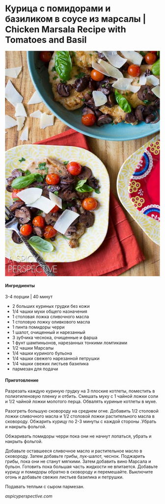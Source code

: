 # Курица с помидорами и базиликом в соусе из марсалы \| Chicken Marsala Recipe with Tomatoes and Basil

![Chicken Marsala Recipe with Tomatoes and Basil](../pics/66f154c53e53dcedc70935837fd170ea.jpg)

#### Ингредиенты

3-4 порции \| 40 минут

* 2 больших куриных грудки без кожи
* 1/4 чашки муки общего назначения
* 1 столовая ложка сливочного масла
* 1 столовую ложку оливкового масла
* 1 пинта помидоры черри
* 1 шалот, очищенный и нарезанный
* 3 зубчика чеснока, очищенные и фарша
* 1 фунт шампиньонов, нарезанных тонкими ломтиками
* 1/2 чашки Марсалы
* 1/4 чашки куриного бульона
* 1/4 чашки свежего нарезанной петрушки
* 1/4 чашки свежих листьев базилика
* пармезан для подачи

#### Приготовление

Разрезать каждую куриную грудку на 3 плоские котлеты, поместить в полиэтиленовую пленку и отбить. Смешать муку с 1 чайной ложки соли и 1/2 чайной ложки молотого перца. Обвалять куриные котлеты в муке.

Разогреть большую сковороду на среднем огне. Добавить 1/2 столовой ложки сливочного масла и 1/2 столовой ложки растительного масла в сковороду. Обжарить курицу по 2-3 минуты с каждой стороны .Убрать и накрыть фольгой.

Обжаривать помидоры черри пока они не начнут лопаться, убрать и накрыть фольгой.

Добавьте оставшееся сливочное масло и растительное масло в сковороду. Затем добавьте грибы, лук-шалот, чеснок. Поджарить грибы, пока они не станут мягкими. Затем добавить вино Марсала и бульон. Готовить пока большая часть жидкости не впитается. Добавьте курицу и помидоры обратно в сковороду и перемешайте. Выключите огонь и добавьте свежих листьев базилика и петрушки.

Подавать теплым с сыром пармезан.

*aspicyperspective.com*
